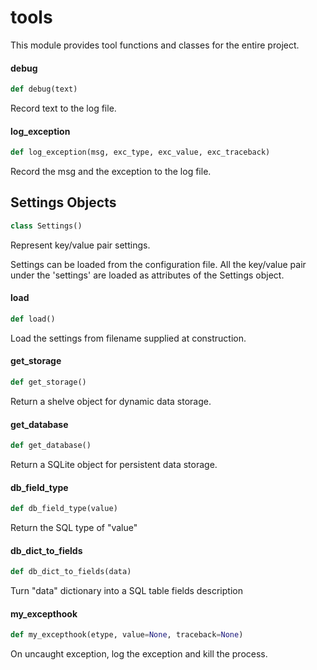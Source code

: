 <a id="tools"></a>

# tools

This module provides tool functions and classes for the entire project.

<a id="tools.debug"></a>

#### debug

```python
def debug(text)
```

Record text to the log file.

<a id="tools.log_exception"></a>

#### log\_exception

```python
def log_exception(msg, exc_type, exc_value, exc_traceback)
```

Record the msg and the exception to the log file.

<a id="tools.Settings"></a>

## Settings Objects

```python
class Settings()
```

Represent key/value pair settings.

Settings can be loaded from the configuration file. All the key/value pair
under the 'settings' are loaded as attributes of the Settings object.

<a id="tools.Settings.load"></a>

#### load

```python
def load()
```

Load the settings from filename supplied at construction.

<a id="tools.get_storage"></a>

#### get\_storage

```python
def get_storage()
```

Return a shelve object for dynamic data storage.

<a id="tools.get_database"></a>

#### get\_database

```python
def get_database()
```

Return a SQLite object for persistent data storage.

<a id="tools.db_field_type"></a>

#### db\_field\_type

```python
def db_field_type(value)
```

Return the SQL type of "value"

<a id="tools.db_dict_to_fields"></a>

#### db\_dict\_to\_fields

```python
def db_dict_to_fields(data)
```

Turn "data" dictionary into a SQL table fields description

<a id="tools.my_excepthook"></a>

#### my\_excepthook

```python
def my_excepthook(etype, value=None, traceback=None)
```

On uncaught exception, log the exception and kill the process.

